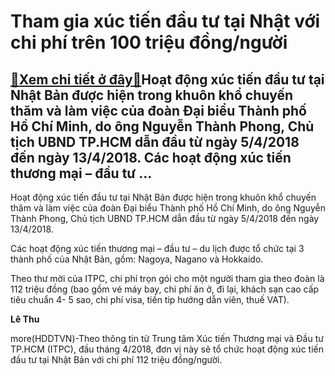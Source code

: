 Tham gia xúc tiến đầu tư tại Nhật với chi phí trên 100 triệu đồng/người
=======================================================================

[:gift:Xem chi tiết ở đây:gift:](https://hddtvn.com/tham-gia-xuc-tien-dau-tu-tai-nhat-voi-chi-phi-tren-100-trieu-dong-nguoi/)Hoạt động xúc tiến đầu tư tại Nhật Bản được hiện trong khuôn khổ chuyến thăm và làm việc của đoàn Đại biểu Thành phố Hồ Chí Minh, do ông Nguyễn Thành Phong, Chủ tịch UBND TP.HCM dẫn đầu từ ngày 5/4/2018 đến ngày 13/4/2018. Các hoạt động xúc tiến thương mại – đầu tư …
---------------------------------------------------------------------------------------------------------------------------------------------------------------------------------------------------------------------------------------------------------------------------






Hoạt động xúc tiến đầu tư tại Nhật Bản được hiện trong khuôn khổ chuyến thăm và làm việc của đoàn Đại biểu Thành phố Hồ Chí Minh, do ông Nguyễn Thành Phong, Chủ tịch UBND TP.HCM dẫn đầu từ ngày 5/4/2018 đến ngày 13/4/2018.


 Các hoạt động xúc tiến thương mại – đầu tư – du lịch được tổ chức tại 3 thành phố của Nhật Bản, gồm: Nagoya, Nagano và Hokkaido.


 Theo thư mời của ITPC, chi phí trọn gói cho một người tham gia theo đoàn là 112 triệu đồng (bao gồm vé máy bay, chi phí ăn ở, đi lại, khách sạn cao cấp tiêu chuẩn 4- 5 sao, chi phí visa, tiền tip hướng dẫn viên, thuế VAT).




**Lê Thu**



more(HDDTVN)-Theo thông tin từ Trung tâm Xúc tiến Thương mại và Đầu tư TP.HCM (ITPC), đầu tháng 4/2018, đơn vị này sẽ tổ chức hoạt động xúc tiến đầu tư tại Nhật Bản với chi phí 112 triệu đồng/người.

